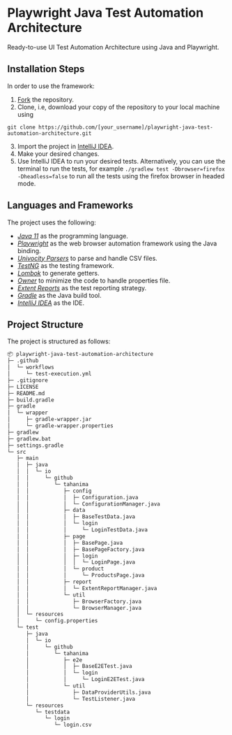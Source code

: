 # Playwright Java Test Automation Architecture

Ready-to-use UI Test Automation Architecture using Java and Playwright.

## Installation Steps

In order to use the framework:

1. [Fork](https://github.com/Tahanima/playwright-java-test-automation-architecture/fork) the repository.
2. Clone, i.e, download your copy of the repository to your local machine using
```
git clone https://github.com/[your_username]/playwright-java-test-automation-architecture.git
```
3. Import the project in [IntelliJ IDEA](https://www.jetbrains.com/idea/download/).
4. Make your desired changes.
5. Use IntelliJ IDEA to run your desired tests. Alternatively, you can use the terminal to run the tests, for example `./gradlew test -Dbrowser=firefox -Dheadless=false` to run all the tests using the firefox browser in headed mode.

## Languages and Frameworks

The project uses the following:
- *[Java 11](https://openjdk.java.net/projects/jdk/11/)* as the programming language.
- *[Playwright](https://playwright.dev/)* as the web browser automation framework using the Java binding.
- *[Univocity Parsers](https://www.univocity.com/pages/univocity_parsers_tutorial)* to parse and handle CSV files.
- *[TestNG](https://testng.org/doc/)* as the testing framework.
- *[Lombok](https://projectlombok.org/)* to generate getters.
- *[Owner](http://owner.aeonbits.org/)* to minimize the code to handle properties file.
- *[Extent Reports](https://www.extentreports.com/)* as the test reporting strategy.
- *[Gradle](https://gradle.org/)* as the Java build tool.
- *[IntelliJ IDEA](https://www.jetbrains.com/idea/)* as the IDE.

## Project Structure

The project is structured as follows:

```bash
📦 playwright-java-test-automation-architecture
├─ .github
│  └─ workflows
│     └─ test-execution.yml
├─ .gitignore
├─ LICENSE
├─ README.md
├─ build.gradle
├─ gradle
│  └─ wrapper
│     ├─ gradle-wrapper.jar
│     └─ gradle-wrapper.properties
├─ gradlew
├─ gradlew.bat
├─ settings.gradle
└─ src
   ├─ main
   │  ├─ java
   │  │  └─ io
   │  │     └─ github
   │  │        └─ tahanima
   │  │           ├─ config
   │  │           │  ├─ Configuration.java
   │  │           │  └─ ConfigurationManager.java
   │  │           ├─ data
   │  │           │  ├─ BaseTestData.java
   │  │           │  └─ login
   │  │           │     └─ LoginTestData.java
   │  │           ├─ page
   │  │           │  ├─ BasePage.java
   │  │           │  ├─ BasePageFactory.java
   │  │           │  ├─ login
   │  │           │  │  └─ LoginPage.java
   │  │           │  └─ product
   │  │           │     └─ ProductsPage.java
   │  │           ├─ report
   │  │           │  └─ ExtentReportManager.java
   │  │           └─ util
   │  │              ├─ BrowserFactory.java
   │  │              └─ BrowserManager.java
   │  └─ resources
   │     └─ config.properties
   └─ test
      ├─ java
      │  └─ io
      │     └─ github
      │        └─ tahanima
      │           ├─ e2e
      │           │  ├─ BaseE2ETest.java
      │           │  └─ login
      │           │     └─ LoginE2ETest.java
      │           └─ util
      │              ├─ DataProviderUtils.java
      │              └─ TestListener.java
      └─ resources
         └─ testdata
            └─ login
               └─ login.csv
```
